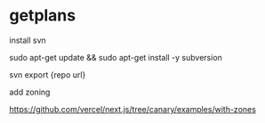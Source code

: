 # getplans

install svn 

sudo apt-get update && sudo apt-get install -y subversion

svn export {repo url}

add zoning 

https://github.com/vercel/next.js/tree/canary/examples/with-zones

